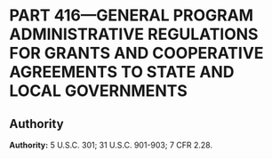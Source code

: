 # PART 416—GENERAL PROGRAM ADMINISTRATIVE REGULATIONS FOR GRANTS AND COOPERATIVE AGREEMENTS TO STATE AND LOCAL GOVERNMENTS


## Authority

**Authority:** 5 U.S.C. 301; 31 U.S.C. 901-903; 7 CFR 2.28.


